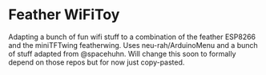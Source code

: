 # Feather WiFiToy

Adapting a bunch of fun wifi stuff to a combination of the feather ESP8266 and the miniTFTwing featherwing. Uses neu-rah/ArduinoMenu and a bunch of stuff adapted from @spacehuhn. Will change this soon to formally depend on those repos but for now just copy-pasted.